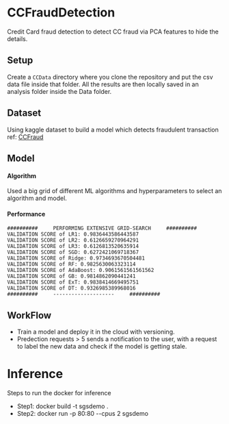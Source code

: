 # CCFraudDetection

Credit Card fraud detection to detect CC fraud via PCA features to hide the details.

## Setup
Create a `CCData` directory where you clone the repository and put the csv data file inside that folder. All the results are then locally saved in an analysis folder inside the Data folder.


## Dataset
Using kaggle dataset to build a model which detects fraudulent transaction 
ref: [CCFraud](https://www.kaggle.com/datasets/mlg-ulb/creditcardfraud?resource=download)

## Model
#### Algorithm
Used a big grid of different ML algorithms and hyperparameters to select an algorithm and model.


#### Performance
```
##########     PERFORMING EXTENSIVE GRID-SEARCH     ##########
VALIDATION SCORE of LR1: 0.9836443586443587
VALIDATION SCORE of LR2: 0.6126659270964291
VALIDATION SCORE of LR3: 0.6126813520635914
VALIDATION SCORE of SGD: 0.6272421069718367
VALIDATION SCORE of Ridge: 0.9734693670504481
VALIDATION SCORE of RF: 0.9825630063323114
VALIDATION SCORE of AdaBoost: 0.9061561561561562
VALIDATION SCORE of GB: 0.9814862090441241
VALIDATION SCORE of ExT: 0.9838414669495751
VALIDATION SCORE of DT: 0.9326985389968016
##########     --------------------     ##########
```

## WorkFlow
- Train a model and deploy it in the cloud with versioning.
- Predection requests > 5 sends a notification to the user, with a request to label the new data and check if the model is getting stale.

# Inference

Steps to run the docker for inference
- Step1: docker build -t sgsdemo .
- Step2: docker run -p 80:80 --cpus 2 sgsdemo

